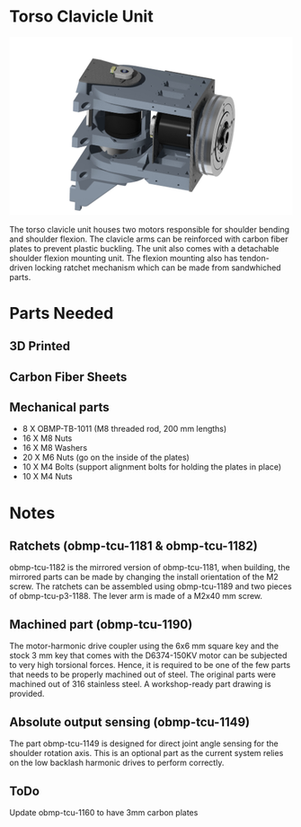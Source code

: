 # Torso Clavicle Unit

<img src="https://raw.githubusercontent.com/newdexterity/Open-Biomanual-Manipulation-System/master/images/readme/obmp-tcu-1100.jpg" width="800">

The torso clavicle unit houses two motors responsible for shoulder bending and shoulder flexion. The clavicle arms can be reinforced with carbon fiber plates to prevent plastic buckling.
The unit also comes with a detachable shoulder flexion mounting unit. The flexion mounting also has tendon-driven locking ratchet mechanism which can be made from sandwhiched parts.

# Parts Needed
## 3D Printed


## Carbon Fiber Sheets


## Mechanical parts

* 8 X OBMP-TB-1011 (M8 threaded rod, 200 mm lengths)
* 16 X M8 Nuts
* 16 X M8 Washers
* 20 X M6 Nuts (go on the inside of the plates)
* 10 X M4 Bolts (support alignment bolts for holding the plates in place)
* 10 X M4 Nuts

# Notes
## Ratchets (obmp-tcu-1181 & obmp-tcu-1182)

obmp-tcu-1182 is the mirrored version of obmp-tcu-1181, when building, the mirrored parts can be made by changing the install orientation of the M2 screw.
The ratchets can be assembled using obmp-tcu-1189 and two pieces of obmp-tcu-p3-1188. The lever arm is made of a M2x40 mm screw.

## Machined part (obmp-tcu-1190)

The motor-harmonic drive coupler using the 6x6 mm square key and the stock 3 mm key that comes with the D6374-150KV motor can be subjected to very high torsional forces.
Hence, it is required to be one of the few parts that needs to be properly machined out of steel. The original parts were machined out of 316 stainless steel. A workshop-ready part drawing is provided.

## Absolute output sensing (obmp-tcu-1149)

The part obmp-tcu-1149 is designed for direct joint angle sensing for the shoulder rotation axis. This is an optional part as the current system relies on the low backlash harmonic drives to perform correctly.

## ToDo

Update obmp-tcu-1160 to have 3mm carbon plates

